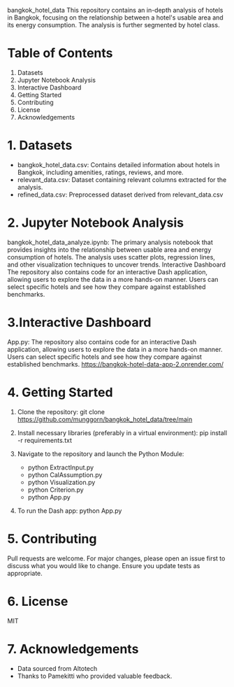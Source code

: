bangkok_hotel_data
This repository contains an in-depth analysis of hotels in Bangkok, focusing on the relationship between a hotel's usable area and its energy consumption. The analysis is further segmented by hotel class.

# Table of Contents
1. Datasets
2. Jupyter Notebook Analysis
3. Interactive Dashboard
4. Getting Started
5. Contributing
6. License
7. Acknowledgements

# 1. Datasets

- bangkok_hotel_data.csv: Contains detailed information about hotels in Bangkok, including amenities, ratings, reviews, and more.
- relevant_data.csv: Dataset containing relevant columns extracted for the analysis.
- refined_data.csv: Preprocessed dataset derived from relevant_data.csv 

# 2. Jupyter Notebook Analysis

bangkok_hotel_data_analyze.ipynb: The primary analysis notebook that provides insights into the relationship between usable area and energy consumption of hotels. The analysis uses scatter plots, regression lines, and other visualization techniques to uncover trends.
Interactive Dashboard
The repository also contains code for an interactive Dash application, allowing users to explore the data in a more hands-on manner. Users can select specific hotels and see how they compare against established benchmarks.

# 3.Interactive Dashboard
App.py: The repository also contains code for an interactive Dash application, allowing users to explore the data in a more hands-on manner. Users can select specific hotels and see how they compare against established benchmarks.
https://bangkok-hotel-data-app-2.onrender.com/

# 4. Getting Started

1. Clone the repository:
   git clone https://github.com/munggorn/bangkok_hotel_data/tree/main

2. Install necessary libraries (preferably in a virtual environment):
   pip install -r requirements.txt

3. Navigate to the repository and launch the Python Module:
   - python ExtractInput.py
   - python CalAssumption.py
   - python Visualization.py
   - python Criterion.py
   - python App.py

4. To run the Dash app:
   python App.py

# 5. Contributing
Pull requests are welcome. For major changes, please open an issue first to discuss what you would like to change. Ensure you update tests as appropriate.

# 6. License
MIT

# 7. Acknowledgements
- Data sourced from Altotech
- Thanks to Pamekitti who provided valuable feedback.



